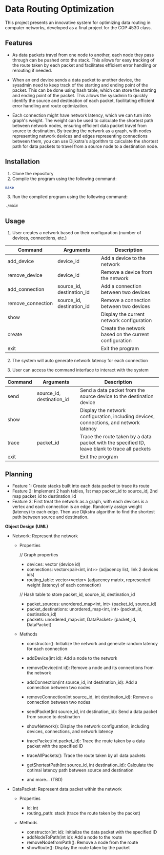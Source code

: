 # Data Routing Optimization

This project presents an innovative system for optimizing data routing in computer networks, developed as a final project for the COP 4530 class.

## Features

- As data packets travel from one node to another, each node they pass through can be pushed onto the stack. This allows for easy tracking of the route taken by each packet and facilitates efficient error handling or rerouting if needed.

- When an end device sends a data packet to another device, the sysadmin need to keep track of the starting and ending point of the packet. This can be done using hash table, which can store the starting and ending point of the packet. This allows the sysadmin to quickly identify the source and destination of each packet, facilitating efficient error handling and route optimization.

- Each connection might have network latency, which we can turn into graph's weight. The weight can be used to calculate the shortest path between network nodes, ensuring efficient data packet travel from source to destination. By treating the network as a graph, with nodes representing network devices and edges representing connections between them, you can use Dijkstra's algorithm to calculate the shortest path for data packets to travel from a source node to a destination node.


## Installation

1. Clone the repository
2. Compile the program using the following command:

```bash
make
```

3. Run the compiled program using the following command:

```bash
./main
```

## Usage
1. User creates a network based on their configuration (number of devices, connections, etc.)

| Command | Arguments | Description |
| --- | --- | --- |
| add_device | device_id | Add a device to the network |
| remove_device | device_id | Remove a device from the network |
| add_connection | source_id, destination_id | Add a connection between two devices |
| remove_connection | source_id, destination_id | Remove a connection between two devices |
| show | | Display the current network configuration |
| create | | Create the network based on the current configuration |
| exit | | Exit the program |

2. The system will auto generate network latency for each connection

3. User can access the command interface to interact with the system

| Command | Arguments | Description |
| --- | --- | --- |
| send | source_id, destination_id | Send a data packet from the source device to the destination device |
| show | | Display the network configuration, including devices, connections, and network latency |
| trace | packet_id | Trace the route taken by a data packet with the specified ID, leave blank to trace all packets |
| exit | | Exit the program |

## Planning
- Feature 1: Create stacks built into each data packet to trace its route
- Feature 2: Implement 2 hash tables, 1st map packet_id to source_id, 2nd map packet_id to destination_id
- Feature 3: First treat the network as a graph, with each devices is a vertex and each connection is an edge. Randomly assign weight (latency) to each edge. Then use Dijkstra algorithm to find the shortest path between source and destination.

**Object Design (UML)**
- Network: Represent the network

  - Properties

    // Graph properties
    - devices: vector<int> (device id)
    - connections: vector<pair<int, int>> (adjacency list, link 2 devices ids)
    - routing_table: vector<vector<int>> (adjacency matrix, represented weight (latency) of each connection)
    
    // Hash table to store packet_id, source_id, destination_id
    - packet_sources: unordered_map<int, int> (packet_id, source_id)
    - packet_destinations: unordered_map<int, int> (packet_id, destination_id)
    - packets: unordered_map<int, DataPacket> (packet_id, DataPacket)

  - Methods

    - constructor(): Initialize the network and generate random latency for each connection
    - addDevice(int id): Add a node to the network
    - removeDevice(int id): Remove a node and its connections from the network
    - addConnection(int source_id, int destination_id): Add a connection between two nodes
    - removeConnection(int source_id, int destination_id): Remove a connection between two nodes

    - sendPacket(int source_id, int destination_id): Send a data packet from source to destination
    - showNetwork(): Display the network configuration, including devices, connections, and network latency
    - tracePacket(int packet_id): Trace the route taken by a data packet with the specified ID
    - traceAllPackets(): Trace the route taken by all data packets
    - getShortestPath(int source_id, int destination_id): Calculate the optimal latency path between source and destination
    - and more... (TBD)



- DataPacket: Represent data packet within the network
  - Properties
    - id: int
    - routing_path: stack<int> (trace the route taken by the packet)

  - Methods
    - constructor(int id): Initialize the data packet with the specified ID
    - addNodeToPath(int id): Add a node to the route
    - removeNodefromPath(): Remove a node from the route
    - showRoute(): Display the route taken by the packet
